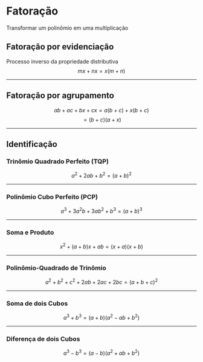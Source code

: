 # Fatoração

Transformar um polinômio em uma multiplicação


## Fatoração por evidenciação
Processo inverso da propriedade distributiva
$$mx + nx = x(m + n)$$

---

## Fatoração por agrupamento
$$ab + ac + bx + cx = a(b+c) + x(b+c)$$
$$= (b+c)(a+x)$$

---

## Identificação

### Trinômio Quadrado Perfeito (TQP)
$$a^2 + 2ab + b^2 = (a+b)^2$$

---

### Polinômio Cubo Perfeito (PCP)
$$a^3 + 3a^2b + 3ab^2 + b^3 = (a+b)^3$$

---

### Soma e Produto
$$x^2 + (a+b)x + ab = (x+a)(x+b)$$

---

### Polinômio-Quadrado de Trinômio
$$a^2 + b^2 + c^2 + 2ab + 2ac + 2bc = (a+b+c)^2$$

---

### Soma de dois Cubos
$$a^3 + b^3 = (a+b)(a^2 - ab + b^2)$$

---

### Diferença de dois Cubos
$$a^3 - b^3 = (a-b)(a^2 + ab + b^2)$$